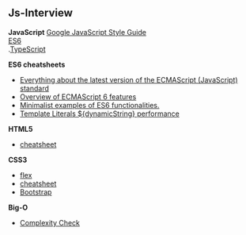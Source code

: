 ## Js-Interview

__JavaScript__
[Google JavaScript Style Guide](https://google.github.io/styleguide/jsguide.html)  
[ES6](http://es6.ruanyifeng.com/)  
.[TypeScript](https://devhints.io/typescript)

__ES6 cheatsheets__  
  * [Everything about the latest version of the ECMAScript (JavaScript) standard](http://help.wtf/es6)  
  * [Overview of ECMAScript 6 features](https://github.com/lukehoban/es6features#readme)  
  * [Minimalist examples of ES6 functionalities.](https://github.com/hemanth/paws-on-es6)
  * [Template Literals ${dynamicString} performance](https://medium.com/front-end-weekly/es6-cool-stuffs-a-new-js-string-with-template-literals-c23a8af11b2)
 
__HTML5__
* [cheatsheet](https://makeawebsitehub.com/the-html-5-mega-cheat-sheet/)

__CSS3__
* [flex](https://yoksel.github.io/flex-cheatsheet/#display)
* [cheatsheet](https://www.hostinger.com/tutorials/css-cheat-sheet)
* [Bootstrap](https://getbootstrap.com/docs/4.2/utilities/borders/)

__Big-O__
  * [Complexity Check](http://bigocheatsheet.com/)
